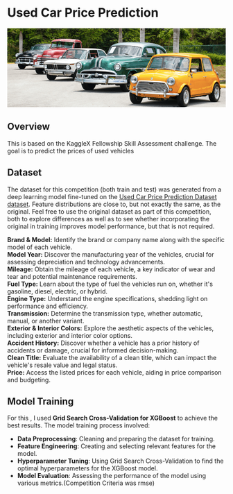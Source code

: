 # Used Car Price Prediction

![Vehicle Analysis](Car-price-prediction-case-study.png)

## Overview
This is based on the KaggleX Fellowship Skill Assessment challenge. The goal is to predict the prices of used vehicles

## Dataset
The dataset for this competition (both train and test) was generated from a deep learning model fine-tuned on the [Used Car Price Prediction Dataset dataset](#kaggle.com/datasets/taeefnajib/used-car-price-prediction-dataset). 
Feature distributions are close to, but not exactly the same, as the original. Feel free to use the original dataset as part of this competition,
both to explore differences as well as to see whether incorporating the original in training improves model performance, but that is not required.


**Brand & Model:** Identify the brand or company name along with the specific model of each vehicle.  
**Model Year:** Discover the manufacturing year of the vehicles, crucial for assessing depreciation and technology advancements.  
**Mileage:** Obtain the mileage of each vehicle, a key indicator of wear and tear and potential maintenance requirements.  
**Fuel Type:** Learn about the type of fuel the vehicles run on, whether it's gasoline, diesel, electric, or hybrid.  
**Engine Type:** Understand the engine specifications, shedding light on performance and efficiency.  
**Transmission:** Determine the transmission type, whether automatic, manual, or another variant.  
**Exterior & Interior Colors:** Explore the aesthetic aspects of the vehicles, including exterior and interior color options.  
**Accident History:** Discover whether a vehicle has a prior history of accidents or damage, crucial for informed decision-making.  
**Clean Title:** Evaluate the availability of a clean title, which can impact the vehicle's resale value and legal status.  
**Price:** Access the listed prices for each vehicle, aiding in price comparison and budgeting.  

## Model Training
For this , I used **Grid Search Cross-Validation for XGBoost** to achieve the best results. The model training process involved:
- **Data Preprocessing**: Cleaning and preparing the dataset for training.
- **Feature Engineering**: Creating and selecting relevant features for the model.
- **Hyperparameter Tuning**: Using Grid Search Cross-Validation to find the optimal hyperparameters for the XGBoost model.
- **Model Evaluation**: Assessing the performance of the model using various metrics.(Competition Criteria was rmse)

